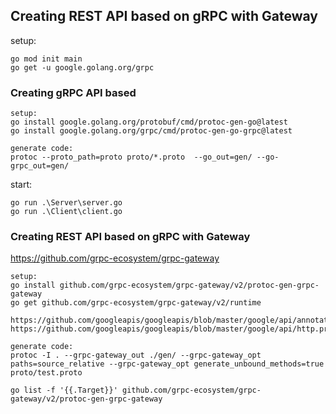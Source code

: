 ## Creating REST API based on gRPC with Gateway

setup:

```
go mod init main
go get -u google.golang.org/grpc

```

### Creating gRPC API based

```
setup:
go install google.golang.org/protobuf/cmd/protoc-gen-go@latest
go install google.golang.org/grpc/cmd/protoc-gen-go-grpc@latest

generate code:
protoc --proto_path=proto proto/*.proto  --go_out=gen/ --go-grpc_out=gen/
```

start:

```
go run .\Server\server.go
go run .\Client\client.go
```

### Creating REST API based on gRPC with Gateway

https://github.com/grpc-ecosystem/grpc-gateway

```
setup:
go install github.com/grpc-ecosystem/grpc-gateway/v2/protoc-gen-grpc-gateway
go get github.com/grpc-ecosystem/grpc-gateway/v2/runtime

https://github.com/googleapis/googleapis/blob/master/google/api/annotations.proto
https://github.com/googleapis/googleapis/blob/master/google/api/http.proto

generate code:
protoc -I . --grpc-gateway_out ./gen/ --grpc-gateway_opt paths=source_relative --grpc-gateway_opt generate_unbound_methods=true proto/test.proto

go list -f '{{.Target}}' github.com/grpc-ecosystem/grpc-gateway/v2/protoc-gen-grpc-gateway
```